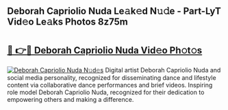 ## Deborah Capriolio Nuda Le𝚊k𝚎d N𝚞𝚍e - Part-LyT Vid𝚎o Le𝚊ks Photos 8z75m

# <h2><a href="http://fbd06ex.evod.top/?m=Deborah+Capriolio+Nuda">🔗 👉🔴 Deborah Capriolio Nuda Vid𝚎o Ph𝚘t𝚘s</a></h2>

[![Deborah Capriolio Nuda N𝚞d𝚎s](https://i.imgur.com/8V9OHl7.gif)](http://fbd06ex.evod.top/?m=Deborah+Capriolio+Nuda)
Digital artist Deborah Capriolio Nuda and social media personality, recognized for disseminating dance and lifestyle content via collaborative dance performances and brief videos. Inspiring role model Deborah Capriolio Nuda, recognized for their dedication to empowering others and making a difference. 
